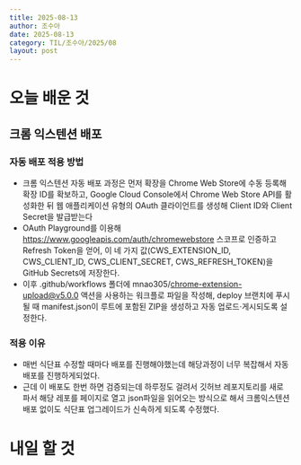 ```yaml
---
title: 2025-08-13
author: 조수아
date: 2025-08-13
category: TIL/조수아/2025/08
layout: post
---
```


# 오늘 배운 것

## 크롬 익스텐션 배포

### 자동 배포 적용 방법

- 크롬 익스텐션 자동 배포 과정은 먼저 확장을 Chrome Web Store에 수동 등록해 확장 ID를 확보하고, Google Cloud Console에서 Chrome Web Store API를 활성화한 뒤 웹 애플리케이션 유형의 OAuth 클라이언트를 생성해 Client ID와 Client Secret을 발급받는다
- OAuth Playground를 이용해 https://www.googleapis.com/auth/chromewebstore 스코프로 인증하고 Refresh Token을 얻어, 이 네 가지 값(CWS_EXTENSION_ID, CWS_CLIENT_ID, CWS_CLIENT_SECRET, CWS_REFRESH_TOKEN)을 GitHub Secrets에 저장한다.
- 이후 .github/workflows 폴더에 mnao305/chrome-extension-upload@v5.0.0 액션을 사용하는 워크플로 파일을 작성해, deploy 브랜치에 푸시될 때 manifest.json이 루트에 포함된 ZIP을 생성하고 자동 업로드·게시되도록 설정한다.

### 적용 이유

- 매번 식단표 수정할 때마다 배포를 진행해야했는데 해당과정이 너무 복잡해서 자동 배포를 진행하게되었다.
- 근데 이 배포도 한번 하면 검증되는데 하루정도 걸려서 깃허브 레포지토리를 새로 파서 해당 레포를 페이지로 열고 json파일을 읽어오는 방식으로 해서 크롬익스텐션 배포 없이도 식단표 업그레이드가 신속하게 되도록 수정했다.

# 내일 할 것
